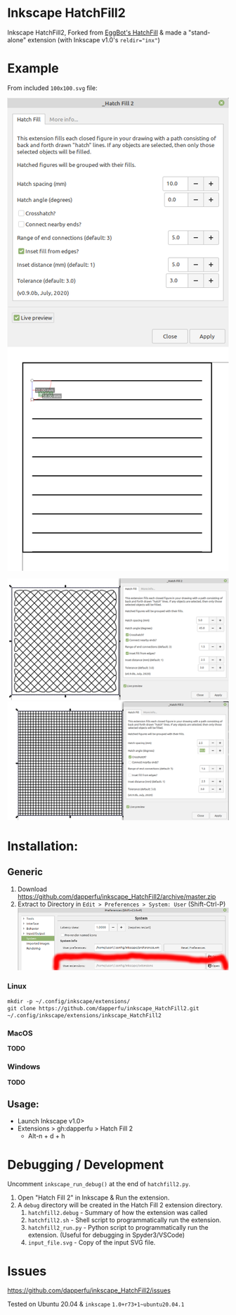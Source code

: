 # Inkscape HatchFill2

Inkscape HatchFill2, Forked from [EggBot's HatchFill](https://github.com/evil-mad/EggBot/) & made a "stand-alone" extension (with Inkscape v1.0's ```reldir="inx"```)

# Example

From included ```100x100.svg``` file:

![](.img/hatchfill2_config.png)
![](.img/hatchfill2_result.png)

![](.img/hatchfill2_example2.png)
![](.img/hatchfill2_example3.png)

# Installation:

## Generic

1. Download https://github.com/dapperfu/inkscape_HatchFill2/archive/master.zip
2. Extract to Directory in ```Edit > Preferences > System: User``` (Shift-Ctrl-P)
  ![](.img/extension_dir.png)

### Linux

    mkdir -p ~/.config/inkscape/extensions/
    git clone https://github.com/dapperfu/inkscape_HatchFill2.git ~/.config/inkscape/extensions/inkscape_HatchFill2
    
### MacOS

**TODO**

### Windows

**TODO**

## Usage:

- Launch Inkscape v1.0>
- Extensions > gh:dapperfu > Hatch Fill 2
   - Alt-n + d + h

# Debugging / Development

Uncomment ```inkscape_run_debug()``` at the end of ```hatchfill2.py```.

1. Open "Hatch Fill 2" in Inkscape & Run the extension.
2. A ```debug``` directory will be created in the Hatch Fill 2 extension directory.
   1. ```hatchfill2.debug``` - Summary of how the extension was called
   2. ```hatchfill2.sh``` - Shell script to programmatically run the extension.
   3. ```hatchfill2_run.py``` - Python script to programmatically run the extension.
     (Useful for debugging in Spyder3/VSCode)
   4. ```input_file.svg``` - Copy of the input SVG file.

# Issues 

https://github.com/dapperfu/inkscape_HatchFill2/issues

Tested on Ubuntu 20.04 & ```inkscape``` ```1.0+r73+1~ubuntu20.04.1```
